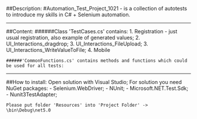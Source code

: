 ##Description:
	#Automation_Test_Project_1021 - is a collection of autotests to introduce my skills in C# + Selenium automation.
_________________________________________________
##Content:
	######Class 'TestCases.cs' contains:
		1. Registration - just usual registration, also example of generated values;
		2. UI_Interactions_dragdrop;
		3. UI_Interactions_FileUpload;
		3. UI_Interactions_WriteValueToFile;
		4. Mobile

	######'CommonFunctions.cs' contains methods and functions which could be used for all tests:
		

_________________________________________________
##How to install:
	Open solution with Visual Studio;
	For solution you need NuGet packages:
		- Selenium.WebDriver;
		- NUnit;
		- Microsoft.NET.Test.Sdk;
		- Nunit3TestAdapter;	

	Please put folder 'Resources' into 'Project Folder' -> \bin\Debug\net5.0